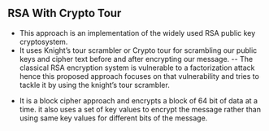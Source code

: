 ## RSA With Crypto Tour

+ This approach is an implementation of the widely used RSA public key cryptosystem. 
+ It uses Knight’s tour scrambler or Crypto tour for scrambling our public keys and cipher text before and after encrypting our message. -- The classical RSA encryption system is vulnerable to a factorization attack hence this proposed approach focuses on that vulnerability and tries to tackle it by using the knight’s tour scrambler. 
- It is a block cipher approach and encrypts a block of 64 bit of data at a time. it also uses a set of key values to encrypt the message rather than using same key values for different bits of the message.
